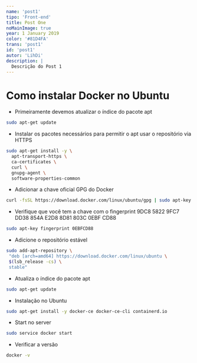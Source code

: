 ```yaml
---
name: 'post1'
tipo: 'Front-end'
title: Post One
noMainImage: true
year: 1 January 2019
color: '#81D4FA'
trans: 'post1'
id: 'post1'
autor: 'LihDi'
description: |
  Descrição do Post 1
---
```


# Como instalar Docker no Ubuntu


  * Primeiramente devemos atualizar o índice do pacote apt
  ```sh
  sudo apt-get update
  ```
  * Instalar os pacotes necessários para permitir o apt usar o repositório via HTTPS
  ```sh
  sudo apt-get install -y \
    apt-transport-https \
    ca-certificates \
    curl \
    gnupg-agent \
    software-properties-common
  ```
  * Adicionar a chave oficial GPG do Docker
  ```sh
  curl -fsSL https://download.docker.com/linux/ubuntu/gpg | sudo apt-key add -
  ```
  * Verifique que você tem a chave com o fingerprint 9DC8 5822 9FC7 DD38 854A E2D8 8D81 803C 0EBF CD88
  ```sh
  sudo apt-key fingerprint 0EBFCD88
  ```
  * Adicione o repositório estável
  ```sh
  sudo add-apt-repository \
   "deb [arch=amd64] https://download.docker.com/linux/ubuntu \
   $(lsb_release -cs) \
   stable"
  ```
  * Atualiza o índice do pacote apt
  ```sh
  sudo apt-get update
  ```
  * Instalação no Ubuntu
  ```sh
  sudo apt-get install -y docker-ce docker-ce-cli containerd.io
  ```
  * Start no server
  ```sh
  sudo service docker start
  ```
  * Verificar a versão
  ```sh
  docker -v
  ```



